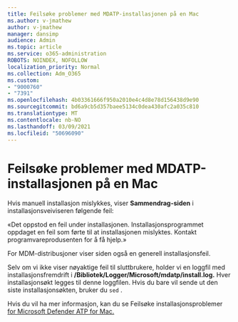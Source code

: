 ```yaml
---
title: Feilsøke problemer med MDATP-installasjonen på en Mac
ms.author: v-jmathew
author: v-jmathew
manager: dansimp
audience: Admin
ms.topic: article
ms.service: o365-administration
ROBOTS: NOINDEX, NOFOLLOW
localization_priority: Normal
ms.collection: Adm_O365
ms.custom:
- "9000760"
- "7391"
ms.openlocfilehash: 4b03361666f950a2010e4c4d8e78d156438d9e90
ms.sourcegitcommit: bd6a9cb5d357baee5134c0dea430afc2a035c810
ms.translationtype: MT
ms.contentlocale: nb-NO
ms.lasthandoff: 03/09/2021
ms.locfileid: "50696090"
---
```

# <a name="troubleshoot-mdatp-installation-problems-on-a-mac"></a>Feilsøke problemer med MDATP-installasjonen på en Mac

Hvis manuell installasjon mislykkes, viser **Sammendrag-siden** i installasjonsveiviseren følgende feil:

«Det oppstod en feil under installasjonen. Installasjonsprogrammet oppdaget en feil som førte til at installasjonen mislyktes. Kontakt programvareprodusenten for å få hjelp.»

For MDM-distribusjoner viser siden også en generell installasjonsfeil.

Selv om vi ikke viser nøyaktige feil til sluttbrukere, holder vi en loggfil med installasjonsfremdrift i **/Bibliotek/Logger/Microsoft/mdatp/install.log.** Hver installasjonsøkt legges til denne loggfilen. Hvis du bare vil sende ut den siste installasjonsøkten, bruker du `sed` .

Hvis du vil ha mer informasjon, kan du se Feilsøke installasjonsproblemer [for Microsoft Defender ATP for Mac.](https://go.microsoft.com/fwlink/?linkid=2144615)
